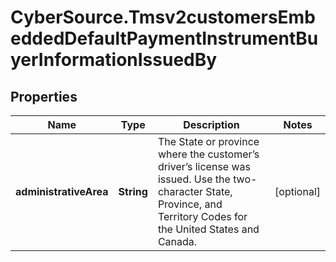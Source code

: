 # CyberSource.Tmsv2customersEmbeddedDefaultPaymentInstrumentBuyerInformationIssuedBy

## Properties
Name | Type | Description | Notes
------------ | ------------- | ------------- | -------------
**administrativeArea** | **String** | The State or province where the customer’s driver’s license was issued.  Use the two-character State, Province, and Territory Codes for the United States and Canada.  | [optional] 


